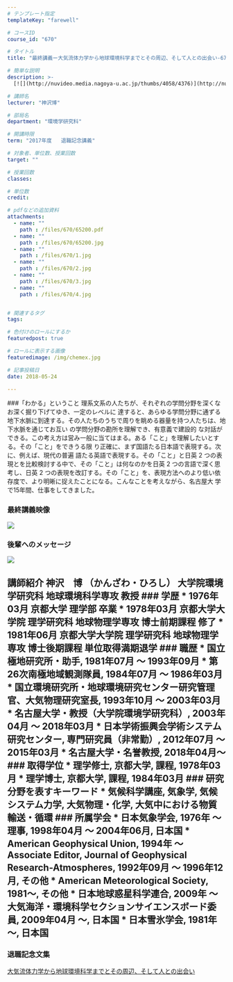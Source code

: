 ```yaml
---
# テンプレート指定
templateKey: "farewell"

# コースID
course_id: "670"

# タイトル
title: "最終講義ー大気流体力学から地球環境科学までとその周辺、そして人との出会い-670-2017"

# 簡単な説明
description: >-
  [![](http://nuvideo.media.nagoya-u.ac.jp/thumbs/4058/4376)](http://nuvideo.media.nagoya-u.ac.jp...

# 講師名
lecturer: "神沢博"

# 部局名
department: "環境学研究科"

# 開講時限
term: "2017年度	退職記念講義"

# 対象者、単位数、授業回数
target: ""

# 授業回数
classes: 

# 単位数
credit: 

# pdfなどの追加資料
attachments: 
  - name: "" 
    path : /files/670/65200.pdf
  - name: "" 
    path : /files/670/65200.jpg
  - name: "" 
    path : /files/670/1.jpg
  - name: "" 
    path : /files/670/2.jpg
  - name: "" 
    path : /files/670/3.jpg
  - name: "" 
    path : /files/670/4.jpg


# 関連するタグ
tags:

# 色付けのロールにするか
featuredpost: true

# ロールに表示する画像
featuredimage: /img/chemex.jpg

# 記事投稿日
date: 2018-05-24

---
```

 ###「わかる」ということ 理系文系の人たちが、それぞれの学問分野を深くなお深く掘り下げてゆき、一定のレベルに 達すると、あらゆる学問分野に通ずる地下水脈に到達する。その人たちのうちで周りを眺める器量を持つ人たちは、地下水脈を通じてお互い の学問分野の勘所を理解でき、有意義で建設的 な対話ができる。この考え方は営み一般に当てはまる。ある「こと」を理解したいとする。その「こと」をできうる限 り正確に、まず国語たる日本語で表現する。次に、例えば、現代の普遍 語たる英語で表現する。その「こと」と日英 2 つの表現とを比較検討する中で、その「こと」は何なのかを日英 2 つの言語で深く思考し、日英 2 つの表現を改訂する。その「こと」を、表現方法へのより低い依存度で、より明晰に捉えたことになる。こんなことを考えながら、名古屋大 学で15年間、仕事をしてきました。 

### 最終講義映像 

[![](http://nuvideo.media.nagoya-u.ac.jp/thumbs/4058/4376)](http://nuvideo.media.nagoya-u.ac.jp/embed/638129de5f22c43e175d81e3d81f647650a05819) 

### 後輩へのメッセージ 

[![](http://nuvideo.media.nagoya-u.ac.jp/thumbs/4012/4326)](http://nuvideo.media.nagoya-u.ac.jp/embed/4aefe227abaa009ddcafd884bdce1b4d3c6af41f)
## 講師紹介 神沢　博 （かんざわ・ひろし） 大学院環境学研究科 地球環境科学専攻 教授 ### 学歴 * 1976年03月 京都大学 理学部 卒業 * 1978年03月 京都大学大学院 理学研究科 地球物理学専攻 博士前期課程 修了 * 1981年06月 京都大学大学院 理学研究科 地球物理学専攻 博士後期課程 単位取得満期退学 ### 職歴 * 国立極地研究所・助手, 1981年07月 ～ 1993年09月 * 第26次南極地域観測隊員, 1984年07月 ～ 1986年03月 * 国立環境研究所・地球環境研究センター研究管理官、大気物理研究室長, 1993年10月 ～ 2003年03月 * 名古屋大学・教授（大学院環境学研究科）, 2003年04月 ～ 2018年03月 * 日本学術振興会学術システム研究センター, 専門研究員（非常勤）, 2012年07月 ～ 2015年03月 * 名古屋大学・名誉教授, 2018年04月～ ### 取得学位 * 理学修士, 京都大学, 課程, 1978年03月 * 理学博士, 京都大学, 課程, 1984年03月 ### 研究分野を表すキーワード * 気候科学講座, 気象学, 気候システム力学, 大気物理・化学, 大気中における物質輸送・循環 ### 所属学会 * 日本気象学会, 1976年 〜 理事, 1998年04月 ～ 2004年06月, 日本国 * American Geophysical Union, 1994年 〜 Associate Editor, Journal of Geophysical Research-Atmospheres, 1992年09月 ～ 1996年12月, その他 * American Meteorological Society, 1981〜, その他 * 日本地球惑星科学連合, 2009年 〜 大気海洋・環境科学セクションサイエンスボード委員, 2009年04月 ～, 日本国 * 日本雪氷学会, 1981年 〜, 日本国
### 退職記念文集


[大気流体力学から地球環境科学までとその周辺、そして人との出会い](/files/670/65200.pdf) 
